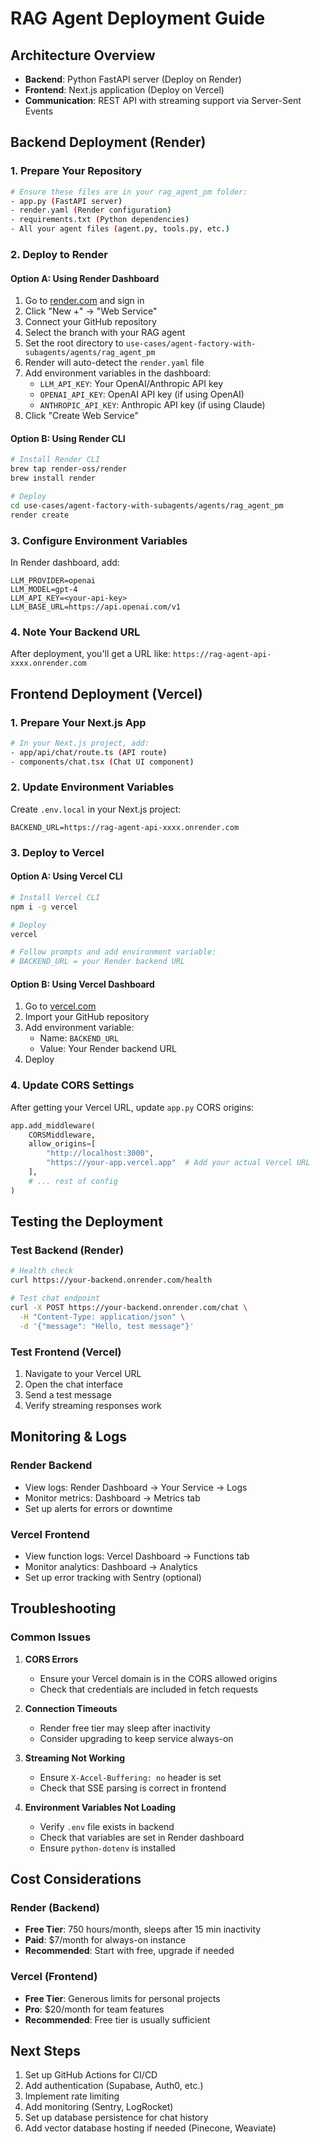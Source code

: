 # RAG Agent Deployment Guide

## Architecture Overview
- **Backend**: Python FastAPI server (Deploy on Render)
- **Frontend**: Next.js application (Deploy on Vercel)
- **Communication**: REST API with streaming support via Server-Sent Events

## Backend Deployment (Render)

### 1. Prepare Your Repository
```bash
# Ensure these files are in your rag_agent_pm folder:
- app.py (FastAPI server)
- render.yaml (Render configuration)
- requirements.txt (Python dependencies)
- All your agent files (agent.py, tools.py, etc.)
```

### 2. Deploy to Render

#### Option A: Using Render Dashboard
1. Go to [render.com](https://render.com) and sign in
2. Click "New +" → "Web Service"
3. Connect your GitHub repository
4. Select the branch with your RAG agent
5. Set the root directory to `use-cases/agent-factory-with-subagents/agents/rag_agent_pm`
6. Render will auto-detect the `render.yaml` file
7. Add environment variables in the dashboard:
   - `LLM_API_KEY`: Your OpenAI/Anthropic API key
   - `OPENAI_API_KEY`: OpenAI API key (if using OpenAI)
   - `ANTHROPIC_API_KEY`: Anthropic API key (if using Claude)
8. Click "Create Web Service"

#### Option B: Using Render CLI
```bash
# Install Render CLI
brew tap render-oss/render
brew install render

# Deploy
cd use-cases/agent-factory-with-subagents/agents/rag_agent_pm
render create
```

### 3. Configure Environment Variables
In Render dashboard, add:
```
LLM_PROVIDER=openai
LLM_MODEL=gpt-4
LLM_API_KEY=<your-api-key>
LLM_BASE_URL=https://api.openai.com/v1
```

### 4. Note Your Backend URL
After deployment, you'll get a URL like:
`https://rag-agent-api-xxxx.onrender.com`

## Frontend Deployment (Vercel)

### 1. Prepare Your Next.js App
```bash
# In your Next.js project, add:
- app/api/chat/route.ts (API route)
- components/chat.tsx (Chat UI component)
```

### 2. Update Environment Variables
Create `.env.local` in your Next.js project:
```
BACKEND_URL=https://rag-agent-api-xxxx.onrender.com
```

### 3. Deploy to Vercel

#### Option A: Using Vercel CLI
```bash
# Install Vercel CLI
npm i -g vercel

# Deploy
vercel

# Follow prompts and add environment variable:
# BACKEND_URL = your Render backend URL
```

#### Option B: Using Vercel Dashboard
1. Go to [vercel.com](https://vercel.com)
2. Import your GitHub repository
3. Add environment variable:
   - Name: `BACKEND_URL`
   - Value: Your Render backend URL
4. Deploy

### 4. Update CORS Settings
After getting your Vercel URL, update `app.py` CORS origins:
```python
app.add_middleware(
    CORSMiddleware,
    allow_origins=[
        "http://localhost:3000",
        "https://your-app.vercel.app"  # Add your actual Vercel URL
    ],
    # ... rest of config
)
```

## Testing the Deployment

### Test Backend (Render)
```bash
# Health check
curl https://your-backend.onrender.com/health

# Test chat endpoint
curl -X POST https://your-backend.onrender.com/chat \
  -H "Content-Type: application/json" \
  -d '{"message": "Hello, test message"}'
```

### Test Frontend (Vercel)
1. Navigate to your Vercel URL
2. Open the chat interface
3. Send a test message
4. Verify streaming responses work

## Monitoring & Logs

### Render Backend
- View logs: Render Dashboard → Your Service → Logs
- Monitor metrics: Dashboard → Metrics tab
- Set up alerts for errors or downtime

### Vercel Frontend
- View function logs: Vercel Dashboard → Functions tab
- Monitor analytics: Dashboard → Analytics
- Set up error tracking with Sentry (optional)

## Troubleshooting

### Common Issues

1. **CORS Errors**
   - Ensure your Vercel domain is in the CORS allowed origins
   - Check that credentials are included in fetch requests

2. **Connection Timeouts**
   - Render free tier may sleep after inactivity
   - Consider upgrading to keep service always-on

3. **Streaming Not Working**
   - Ensure `X-Accel-Buffering: no` header is set
   - Check that SSE parsing is correct in frontend

4. **Environment Variables Not Loading**
   - Verify `.env` file exists in backend
   - Check that variables are set in Render dashboard
   - Ensure `python-dotenv` is installed

## Cost Considerations

### Render (Backend)
- **Free Tier**: 750 hours/month, sleeps after 15 min inactivity
- **Paid**: $7/month for always-on instance
- **Recommended**: Start with free, upgrade if needed

### Vercel (Frontend)
- **Free Tier**: Generous limits for personal projects
- **Pro**: $20/month for team features
- **Recommended**: Free tier is usually sufficient

## Next Steps

1. Set up GitHub Actions for CI/CD
2. Add authentication (Supabase, Auth0, etc.)
3. Implement rate limiting
4. Add monitoring (Sentry, LogRocket)
5. Set up database persistence for chat history
6. Add vector database hosting if needed (Pinecone, Weaviate)